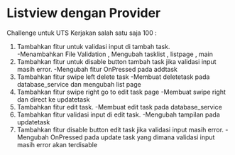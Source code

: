 # Listview dengan Provider

Challenge untuk UTS Kerjakan salah satu saja 100 :

1. Tambahkan fitur untuk validasi input di tambah task. <br>
    -Menambahkan File Validation , Mengubah tasklist , listpage , main
2. Tambahkan fitur untuk disable button tambah task jika validasi input masih error.
    -Mengubah fitur OnPressed pada addtask
3. Tambahkan fitur swipe left delete task
    -Membuat deletetask pada database_service dan mengubah list page
4. Tambahkan fitur swipe right go to edit task page
    -Membuat swipe right dan direct ke updatetask
5. Tambahkan fitur edit task.
    -Membuat edit task pada database_service
6. Tambahkan fitur validasi input di edit task.
    -Mengubah tampilan pada updatetask
7. Tambahkan fitur disable button edit task jika validasi input masih error.
    -Mengubah OnPressed pada update task yang dimana validasi input masih error akan terdisable
